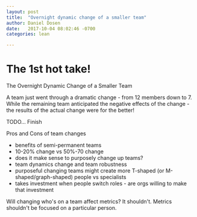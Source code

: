```yaml
---
layout: post
title:  "Overnight dynamic change of a smaller team"
author: Daniel Dosen
date:   2017-10-04 08:02:46 -0700
categories: lean

---
```


# The 1st hot take!

The Overnight Dynamic Change of a Smaller Team

A team just went through a dramatic change - from 12 members down to 7.  While the remaining team anticipated the negative effects of the change - the results of the actual change were for the better!

TODO... Finish

Pros and Cons of team changes

- benefits of semi-permanent teams
- 10-20% change vs 50%-70 change
- does it make sense to purposely change up teams?
- team dynamics change and team robustness
- purposeful changing teams might create more T-shaped (or M-shaped/graph-shaped) people vs specialists
- takes investment when people switch roles - are orgs willing to make that investment

Will changing who's on a team affect metrics?  It shouldn't. Metrics shouldn't be focused on a particular person.  



